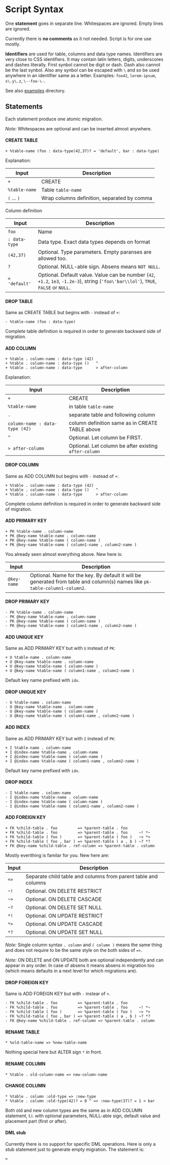 Script Syntax
=============

One **statement** goes in separate line. Whitespaces are ignored. Empty lines
are ignored.

Currently there is **no comments** as it not needed. Script is for one use
mostly.

**Identifiers** are used for table, columns and data type names. Identifiers are
very close to CSS identifiers. It may contain latin letters, digits, underscores
and dashes literally. First synbol cannot be digit or dash. Dash also cannot be
the last synbol. Also any synbol can be escaped with `\` and so be used anywhere
in an identifier same as a letter. Examples: `foo42`, `lorem-ipsum`, `x\.y\.z`,
`\--foo-\-`.

See also [examples](../examples/) directory.


Statements
----------

Each statement produce one atomic migration.

_Note:_ Whitespaces are optional and can be inserted almost anywhere.


#### CREATE TABLE

```
+ %table-name (foo : data-type(42,37)? = 'default', bar : data-type)
```

Explanation:

Input | Description
----- | -----------
`+` | CREATE
`%table-name` | Table `table-name`
`(` ... `)` | Wrap columns definition, separated by comma

Column definition

Input | Description
----- | -----------
`foo` | Name
`: data-type` | Data type. Exact data types depends on format
`(42,37)` | Optional. Type parameters. Empty paranses are allowed too.
`?` | Optional. NULL-able sign. Absens means `NOT NULL`.
`= 'default'` | Optional. Default value. Value can be number (`42`, `+1.2`, `1e3`, `-1.2e-3`), string (`'foo\'bar\\lol'`), `TRUE`, `FALSE` or `NULL`.

#### DROP TABLE

Same as CREATE TABLE but begins with `-` instead of `+`:

```
- %table-name (foo : data-type)
```

Complete table definition is required in order to generate backward side of
migration.

#### ADD COLUMN

```
+ %table . column-name : data-type (42)
+ %table . column-name : data-type ()   ^
+ %table . column-name : data-type      > after-column
```

Explanation:

Input | Description
----- | -----------
`+` | CREATE
`%table-name` | in table `table-name`
`.` | separate table and following column
`column-name : data-type (42)` | column definition same as in CREATE TABLE above
`^` | Optional. Let column be FIRST.
`> after-column` | Optional. Let column be after existing `after-column`

#### DROP COLUMN

Same as ADD COLUMN but begins with `-` instead of `+`:

```
+ %table . column-name : data-type (42)
+ %table . column-name : data-type ()   ^
+ %table . column-name : data-type      > after-column
```

Complete column definition is required in order to generate backward side of
migration.

#### ADD PRIMARY KEY

```
+ PK %table-name . column-name
+ PK @key-name %table-name . column-name
+ PK @key-name %table-name ( column-name )
+ PK @key-name %table-name ( column1-name , column2-name )
```

You already seen almost everything above. New here is:

Input | Description
----- | -----------
`@key-name` | Optional. Name for the key. By default it will be generated from table and column(s) names like `pk-table-column1-column2`.

#### DROP PRIMARY KEY

```
- PK %table-name . column-name
- PK @key-name %table-name . column-name
- PK @key-name %table-name ( column-name )
- PK @key-name %table-name ( column1-name , column2-name )
```

#### ADD UNIQUE KEY

Same as ADD PRIMARY KEY but with `U` instead of `PK`:

```
+ U %table-name . column-name
+ U @key-name %table-name . column-name
+ U @key-name %table-name ( column-name )
+ U @key-name %table-name ( column1-name , column2-name )
```

Default key name prefixed with `idx`.

#### DROP UNIQUE KEY

```
- U %table-name . column-name
- U @key-name %table-name . column-name
- U @key-name %table-name ( column-name )
- U @key-name %table-name ( column1-name , column2-name )
```

#### ADD INDEX

Same as ADD PRIMARY KEY but with `I` instead of `PK`:

```
+ I %table-name . column-name
+ I @index-name %table-name . column-name
+ I @index-name %table-name ( column-name )
+ I @index-name %table-name ( column1-name , column2-name )
```

Default key name prefixed with `idx`.

#### DROP INDEX

```
- I %table-name . column-name
- I @index-name %table-name . column-name
- I @index-name %table-name ( column-name )
- I @index-name %table-name ( column1-name , column2-name )
```

#### ADD FOREIGN KEY

```
+ FK %child-table . foo         => %parent-table . foo
+ FK %child-table . foo         => %parent-table . foo     ~! *~
+ FK %child-table ( foo )       => %parent-table ( foo )   ~> *>
+ FK %child-table ( foo , bar ) => %parent-table ( a , b ) ~? *?
+ FK @key-name %child-table . ref-column => %parent-table . column
```

Mostly everithing is familar for you. New here are:

Input | Description
----- | -----------
`=>` | Separate child table and columns from parent table and columns
`~!` | Optional. ON DELETE RESTRICT
`~>` | Optional. ON DELETE CASCADE
`~?` | Optional. ON DELETE SET NULL
`*!` | Optional. ON UPDATE RESTRICT
`*>` | Optional. ON UPDATE CASCADE
`*?` | Optional. ON UPDATE SET NULL

_Note:_ Single column syntax `. column` and `( column )` means the same thing
and does not require to be the same style on the both sides of `=>`.

_Note:_ ON DELETE and ON UPDATE both are optional independently and can appear
in any order. In case of absens it means absens in migration too (which means
defaults in a next level for which migrations are).

#### DROP FOREIGN KEY

Same is ADD FOREIGN KEY but with `-` instear of `+`.

```
- FK %child-table . foo         => %parent-table . foo
- FK %child-table . foo         => %parent-table . foo     ~! *~
- FK %child-table ( foo )       => %parent-table ( foo )   ~> *>
- FK %child-table ( foo , bar ) => %parent-table ( a , b ) ~? *?
- FK @key-name %child-table . ref-column => %parent-table . column
```

#### RENAME TABLE

```
* %old-table-name => %new-table-name
```

Nothing special here but ALTER sign `*` in front.

#### RENAME COLUMN

```
* %table . old-column-name => new-column-name
```

#### CHANGE COLUMN

```
* %table . column :old-type => :new-type
* %table . column :old-type(42)? = 0 ^ => :new-type(37)? = 1 > bar
```

Both old and new column types are the same as in ADD COLUMN statement, t.i.
with optional parameters, NULL-able sign, default value and placement part
(first or after).

#### DML stub

Currently there is no support for specific DML operations. Here is only a stub
statement just to generate empty migration. The statement is:

```
=
```
